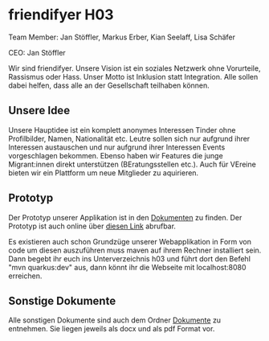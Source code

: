 # friendifyer H03

Team Member: Jan Stöffler, Markus Erber, Kian Seelaff, Lisa Schäfer

CEO: Jan Stöffler

Wir sind friendifyer. Unsere Vision ist ein soziales Netzwerk ohne Vorurteile, Rassismus oder Hass. Unser Motto ist Inklusion statt Integration. Alle sollen dabei helfen, dass alle an der Gesellschaft teilhaben können.

## Unsere Idee

Unsere Hauptidee ist ein komplett anonymes Interessen Tinder ohne Profilbilder, Namen, Nationalität etc. Leutre sollen sich nur aufgrund ihrer Interessen austauschen und nur aufgrund ihrer Interessen Events vorgeschlagen bekommen. Ebenso haben wir Features die junge Migrant:innen direkt unterstützen (BEratungsstellen etc.). Auch für VEreine bieten wir ein Plattform um neue Mitglieder zu aquirieren.

## Prototyp

Der Prototyp unserer Applikation ist in den [Dokumenten](../Dokumente/friendifyer.xd) zu finden.
Der Prototyp ist auch online über [diesen Link](https://xd.adobe.com/view/992dc617-d3ac-458f-845a-c5e8d4149ac4-cc7e/screen/d676436c-b3f5-43cf-8ba1-845c9d8f66fa?fullscreen&hints=off) abrufbar.

Es existieren auch schon Grundzüge unserer Webapplikation in Form von code um diesen auszuführen muss maven auf ihrem Rechner installiert sein. Dann begebt ihr euch ins Unterverzeichnis h03 und führt dort den Befehl "mvn quarkus:dev" aus, dann könnt ihr die Webseite mit localhost:8080 erreichen.

## Sonstige Dokumente

Alle sonstigen Dokumente sind auch dem Ordner [Dokumente](../Dokumente) zu entnehmen. Sie liegen jeweils als docx und als pdf Format vor.